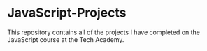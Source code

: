 # JavaScript-Projects
This repository contains all of the projects I have completed on the JavaScript course at the Tech Academy.
